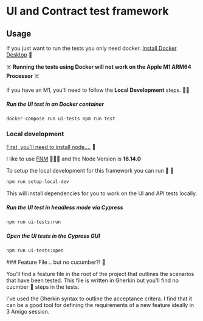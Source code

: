 # UI and Contract test framework
 
## Usage

If you just want to run the tests you only need docker. [Install Docker Desktop](https://docs.docker.com/engine/install/) 🐳

☠️ **Running the tests using Docker will not work on the Apple M1 ARM64 Processor** ☠️

If you have an M1, you'll need to follow the **Local Development** steps. 🙏🏻

##### Run the UI test in an Docker container 
```
docker-compose run ui-tests npm run test
```

### Local development

[First, you'll need to install node....](https://nodejs.dev/learn/how-to-install-nodejs) 🤖

I like to use [FNM](https://github.com/Schniz/fnm) 👨🏻‍💻  and the Node Version is **16.14.0**
 
To setup the local development for this framework you can run 🐢 💨
 
```bash
npm run setup-local-dev
```
 
This will install dependencies for you to work on the UI and API tests locally.
 
##### Run the UI test in headless mode via Cypress
 
```bash
npm run ui-tests:run
```
 
##### Open the UI tests in the Cypress GUI
 
```bash
npm run ui-tests:open
```

### Feature File .. but no cucumber?! 🥒

You'll find a feature file in the root of the project that outlines the scenarios that have been tested. 
This file is written in Gherkin but you'll find no cucmber 🥒  steps in the tests.

I've used the Gherkin syntax to outline the acceptance critera. I find that it can be a good tool for defining the requirements of a new feature ideally in 
3 Amigo session.